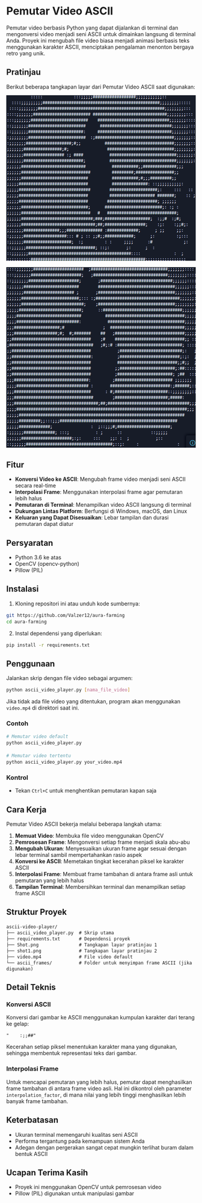 # Pemutar Video ASCII

Pemutar video berbasis Python yang dapat dijalankan di terminal dan mengonversi video menjadi seni ASCII untuk dimainkan langsung di terminal Anda. Proyek ini mengubah file video biasa menjadi animasi berbasis teks menggunakan karakter ASCII, menciptakan pengalaman menonton bergaya retro yang unik.

## Pratinjau

Berikut beberapa tangkapan layar dari Pemutar Video ASCII saat digunakan:

![ASCII Video Player Screenshot 1](shot.png)

![ASCII Video Player Screenshot 2](shot1.png)

## Fitur

- **Konversi Video ke ASCII**: Mengubah frame video menjadi seni ASCII secara real-time  
- **Interpolasi Frame**: Menggunakan interpolasi frame agar pemutaran lebih halus  
- **Pemutaran di Terminal**: Menampilkan video ASCII langsung di terminal  
- **Dukungan Lintas Platform**: Berfungsi di Windows, macOS, dan Linux  
- **Keluaran yang Dapat Disesuaikan**: Lebar tampilan dan durasi pemutaran dapat diatur  

## Persyaratan

- Python 3.6 ke atas  
- OpenCV (opencv-python)  
- Pillow (PIL)  

## Instalasi

1. Kloning repositori ini atau unduh kode sumbernya:

```bash
git https://github.com/Valzer12/aura-farming
cd aura-farming
```

2. Instal dependensi yang diperlukan:

```bash
pip install -r requirements.txt
```

## Penggunaan

Jalankan skrip dengan file video sebagai argumen:

```bash
python ascii_video_player.py [nama_file_video]
```

Jika tidak ada file video yang ditentukan, program akan menggunakan `video.mp4` di direktori saat ini.

### Contoh

```bash
# Memutar video default
python ascii_video_player.py

# Memutar video tertentu
python ascii_video_player.py your_video.mp4
```

### Kontrol

- Tekan `Ctrl+C` untuk menghentikan pemutaran kapan saja  

## Cara Kerja

Pemutar Video ASCII bekerja melalui beberapa langkah utama:

1. **Memuat Video**: Membuka file video menggunakan OpenCV  
2. **Pemrosesan Frame**: Mengonversi setiap frame menjadi skala abu-abu  
3. **Mengubah Ukuran**: Menyesuaikan ukuran frame agar sesuai dengan lebar terminal sambil mempertahankan rasio aspek  
4. **Konversi ke ASCII**: Memetakan tingkat kecerahan piksel ke karakter ASCII  
5. **Interpolasi Frame**: Membuat frame tambahan di antara frame asli untuk pemutaran yang lebih halus  
6. **Tampilan Terminal**: Membersihkan terminal dan menampilkan setiap frame ASCII  

## Struktur Proyek

```
ascii-video-player/
├── ascii_video_player.py  # Skrip utama
├── requirements.txt       # Dependensi proyek
├── Shot.png               # Tangkapan layar pratinjau 1
├── shot1.png              # Tangkapan layar pratinjau 2
├── video.mp4              # File video default
└── ascii_frames/          # Folder untuk menyimpan frame ASCII (jika digunakan)
```

## Detail Teknis

### Konversi ASCII

Konversi dari gambar ke ASCII menggunakan kumpulan karakter dari terang ke gelap:
```
"    :;;##"
```

Kecerahan setiap piksel menentukan karakter mana yang digunakan, sehingga membentuk representasi teks dari gambar.

### Interpolasi Frame

Untuk mencapai pemutaran yang lebih halus, pemutar dapat menghasilkan frame tambahan di antara frame video asli. Hal ini dikontrol oleh parameter `interpolation_factor`, di mana nilai yang lebih tinggi menghasilkan lebih banyak frame tambahan.

## Keterbatasan

- Ukuran terminal memengaruhi kualitas seni ASCII  
- Performa tergantung pada kemampuan sistem Anda  
- Adegan dengan pergerakan sangat cepat mungkin terlihat buram dalam bentuk ASCII  

## Ucapan Terima Kasih

- Proyek ini menggunakan OpenCV untuk pemrosesan video  
- Pillow (PIL) digunakan untuk manipulasi gambar  
